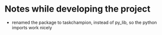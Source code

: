 # Notes while developing the project

- renamed the package to taskchampion, instead of py_lib, so the python imports work nicely


